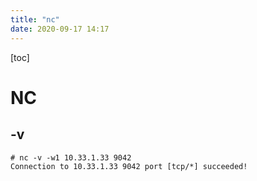 ```yaml
---
title: "nc"
date: 2020-09-17 14:17
---
```

[toc]





# NC



## -v

```
# nc -v -w1 10.33.1.33 9042
Connection to 10.33.1.33 9042 port [tcp/*] succeeded!
```

